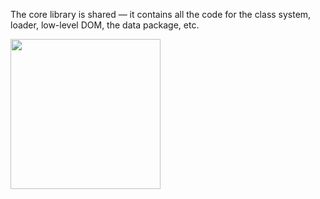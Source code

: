 The core library is shared &mdash; it contains all the code for the class system, loader, low-level
DOM, the data package, etc. 

<img src="resources/images/ext6/Core.jpg"  height="240"/>